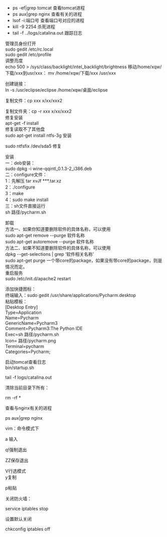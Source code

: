 * ps -ef|grep tomcat  查看tomcat进程   
* ps aux|grep nginx  查看有关的进程
* lsof -i:端口号  查看端口号对应的进程
* kill -9 2254  杀死进程   
* tail -f ../logs/catalina.out 跟踪日志   

管理员身份打开    
sudo gedit /etc/rc.local   
sudo gedit /etc/profile    
 调整亮度   
echo 500 > /sys/class/backlight/intel_backlight/brightness 移动/home/xqw/下载/xxx到usr/xxx：     mv /home/xqw/下载/xxx /usr/xxx     
    
创建链接：    
    ln -s /usr/eclipse/eclipse /home/xqw/桌面/eclipse   
    
复制文件：cp xxx x/xx/xxx2   
    
复制文件夹：cp -r xxx x/xx/xxx2   
修复安装    
apt-get -f install   
修复读取不了其他盘    
sudo apt-get install ntfs-3g 安装    
    
sudo ntfsfix /dev/sda5 修复   
    
安装    
一：deb安装：   
sudo dpkg -i wine-qqintl_0.1.3-2_i386.deb   
二：configure文件：   
1：先解压  tar xvJf ***.tar.xz   
2：./configure   
3：make   
4：sudo make install   
三：sh文件直接运行   
sh 路径/pycharm.sh    
   
    
卸载    
方法一、如果你知道要删除软件的具体名称，可以使用           
sudo apt-get remove --purge 软件名称     
sudo apt-get autoremove --purge 软件名称    
方法二、如果不知道要删除软件的具体名称，可以使用   
dpkg --get-selections | grep ‘软件相关名称’   
sudo apt-get purge 一个带core的package，如果没有带core的package，则是情况而定。   
重启服务    
sudo /etc/init.d/apache2 restart   
   
    
添加快捷图标：    
终端输入：sudo gedit /usr/share/applications/Pycharm.desktop   
粘贴模板：   
[Desktop Entry]   
Type=Application   
Name=Pycharm   
GenericName=Pycharm3   
Comment=Pycharm3:The Python IDE   
Exec=sh 路径/pycharm.sh    
Icon= 路径/pycharm.png   
Terminal=pycharm   
Categories=Pycharm;   
    
启动tomcat查看日志    
bin/startup.sh   
    
tail -f logs/catalina.out    
    
清除当前目录下所有：   
    
rm -rf *   
    
   
    
查看与nginx有关的进程   
    
ps aux|grep nginx   
    
   
    
vim：命令模式下   
    
a 输入   
    
q!强制退出   
    
ZZ保存退出   
    
V行选模式   
y复制   
    
p粘贴   
    
   
    
关闭防火墙：   
    
service iptables stop   
    
设置默认关闭   
    
chkconfig iptables off   
    

